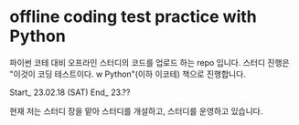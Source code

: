 # offline coding test practice with Python
파이썬 코테 대비 오프라인 스터디의 코드를 업로드 하는 repo 입니다.
스터디 진행은 "이것이 코딩 테스트이다. w Python"(이하 이코테) 책으로 진행합니다.

Start_ 23.02.18 (SAT)
End_ 23.??

현재 저는 스터디 장을 맡아 스터디를 개설하고, 스터디를 운영하고 있습니다.


